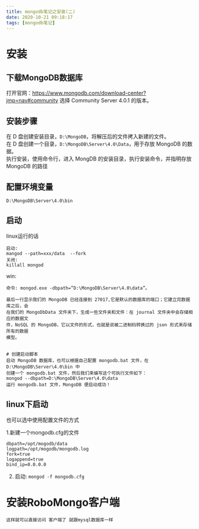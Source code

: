```yaml
---
title: mongodb笔记之安装(二)
date: 2020-10-21 09:18:17
tags: [mongodb笔记]
---
```


# 安装

## 下载MongoDB数据库
打开官网：https://www.mongodb.com/download-center?jmp=nav#community
选择 Community Server 4.0.1 的版本。

## 安装步骤
在 D 盘创建安装目录，`D:\MongoDB`，将解压后的文件拷入新建的文件。  
在 D 盘创建一个目录，`D:\MongoDB\Server\4.0\Data`，用于存放 MongoDB 的数据。  
执行安装，使用命令行，进入 MongDB   的安装目录，执行安装命令，并指明存放 MongoDB 的路径  

<!--more-->

## 配置环境变量
`D:\MongoDB\Server\4.0\bin`

## 启动

linux运行的话 
```
启动:
mangod --path=xxx/data  --fork
关闭:
killall mongod
```
win:
```
命令: mongod.exe -dbpath=”D:\MongoDB\Server\4.0\data”。

最后一行显示我们的 MongoDB 已经连接到 27017,它是默认的数据库的端口；它建立完数据库之后，会
在我们的 MongoDbData 文件夹下，生成一些文件夹和文件：在 journal 文件夹中会存储相应的数据文
件，NoSQL 的 MongoDB，它以文件的形式，也就是说被二进制码转换过的 json 形式来存储所有的数据
模型。


# 创建启动脚本
启动 MongoDB 数据库，也可以根据自己配置 mongodb.bat 文件，在 D:\MongoDB\Server\4.0\bin 中
创建一个 mongodb.bat 文件，然后我们来编写这个可执行文件如下：
mongod --dbpath=D:\MongoDB\Server\4.0\data
运行 mongodb.bat 文件，MongoDB 便启动成功！

```


## linux下启动
也可以选中使用配置文件的方式  

1.新建一个mongodb.cfg的文件
```
dbpath=/opt/mogodb/data
logpath=/opt/mogodb/mongodb.log
fork=true
logappend=true
bind_ip=0.0.0.0

```
2. 启动: `mongod -f mongodb.cfg`

# 安装RoboMongo客户端
```
这样就可以直接访问 客户端了 就跟mysql数据库一样
```